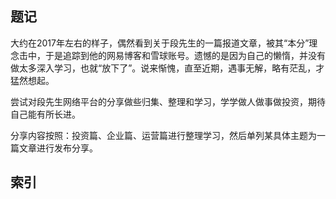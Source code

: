 ## 题记
大约在2017年左右的样子，偶然看到关于段先生的一篇报道文章，被其“本分”理念击中，于是追踪到他的网易博客和雪球账号。遗憾的是因为自己的懒惰，并没有做太多深入学习，也就“放下了”。说来惭愧，直至近期，遇事无解，略有茫乱，才猛然想起。  

尝试对段先生网络平台的分享做些归集、整理和学习，学学做人做事做投资，期待自己能有所长进。  

分享内容按照：投资篇、企业篇、运营篇进行整理学习，然后单列某具体主题为一篇文章进行发布分享。  

## 索引
